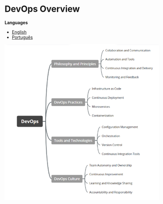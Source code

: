 # DevOps Overview

<b>Languages</b>
<ul>
	<li><a href="#"> English</a></li>
	<li><a href="#"> Português </a></li>
</ul>

<img src="https://github.com/leostella97/devops-overview/blob/main/img/roadmap.png?raw=true">